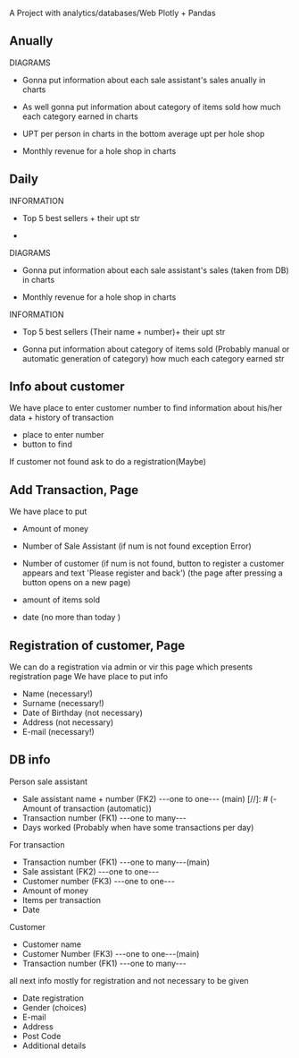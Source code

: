 A Project with analytics/databases/Web 
Plotly + Pandas 


Anually
----------------------------------------------------------------
DIAGRAMS
- Gonna put information about each sale assistant's sales anually
in charts

- As well gonna put information about category of items sold
how much each category earned
in charts

- UPT per person
in charts
in the bottom average upt per hole shop

- Monthly revenue for a hole shop
in charts


Daily
----------------------------------------------------------------
INFORMATION
- Top 5 best sellers + their upt
str

-




DIAGRAMS

- Gonna put information about each sale assistant's sales (taken from DB)
in charts



- Monthly revenue for a hole shop
in charts




INFORMATION

- Top 5 best sellers (Their name + number)+ their upt
str

- Gonna put information about category of items sold (Probably manual or automatic generation of category)
how much each category earned 
str


Info about customer
----------------------------------------------------------------
We have place to enter customer number to find
information about his/her 
data + history of transaction 
- place to enter number 
- button to find

If customer not found ask to do a registration(Maybe)


Add Transaction, Page 
----------------------------------------------------------------
We have place to put 
- Amount of money 
- Number of Sale Assistant
(if num is not found exception Error)

- Number of customer 
(if num is not found, button to register a customer appears and text
'Please register and back')
(the page after pressing a button opens on a new page)

- amount of items sold 
- date (no more than today )


Registration of customer, Page
----------------------------------------------------------------
We can do a registration via admin or vir this page which presents registration page
We have place to put info 
- Name (necessary!)
- Surname (necessary!)
- Date of Birthday (not necessary)
- Address (not necessary)
- E-mail (necessary!)


DB info
----------------------------------------------------------------
Person sale assistant
- Sale assistant name + number (FK2) ---one to one--- (main)
[//]: # (- Amount of transaction &#40;automatic&#41;)
- Transaction number (FK1)  ---one to many---
- Days worked (Probably when have some transactions per day)

For transaction
- Transaction number (FK1) ---one to many---(main)
- Sale assistant (FK2) ---one to one---
- Customer number (FK3) ---one to one---
- Amount of money
- Items per transaction
- Date 

Customer 
- Customer name 
- Customer Number (FK3) ---one to one---(main)
- Transaction number (FK1) ---one to many---


all next info mostly for registration and not necessary to be given
- Date registration 
- Gender (choices)
- E-mail
- Address
- Post Code
- Additional details



